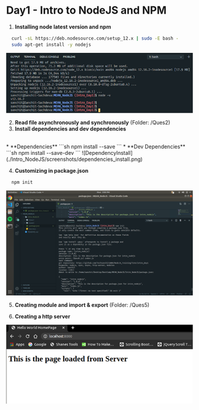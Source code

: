 # Day1 - Intro to NodeJS and NPM
1. **Installing node latest version and npm**
  ```sh
    curl -sL https://deb.nodesource.com/setup_12.x | sudo -E bash -
    sudo apt-get install -y nodejs
  ```
  ![NodeInstall](./Intro_NodeJS/screenshots/node_install.png)

2. **Read file asynchronously and synchronously** (Folder: /Ques2)
3. **Install dependencies and dev dependencies**
  <br/>
  * **Dependencies**
  ```sh
    npm install --save <package-name>
  ```
  * **Dev Dependencies**
  ```sh
    npm install --save-dev <package-name>
  ```
  ![DependencyInstall](./Intro_NodeJS/screenshots/dependencies_install.png)

4. **Customizing in package.json**
  ```sh
    npm init
  ```
  ![Package](./Intro_NodeJS/screenshots/package.png)

5. **Creating module and import & export** (Folder: /Ques5)


6. **Creating a http server**

![HttpServer](./Intro_NodeJS/screenshots/http-server.png)
